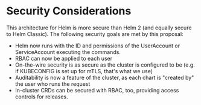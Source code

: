 # Security Considerations

This architecture for Helm is more secure than Helm 2 (and equally secure to
Helm Classic). The following security goals are met by this proposal:

- Helm now runs with the ID and permissions of the UserAccount or
  ServiceAccount executing the commands.
- RBAC can now be applied to each user
- On-the-wire security is as secure as the cluster is configured to be (e.g. if
  KUBECONFIG is set up for mTLS, that's what we use)
- Auditability is now a feature of the cluster, as each chart is "created by"
  the user who runs the request
- In-cluster CRDs can be secured with RBAC, too, providing access controls for
  releases.
